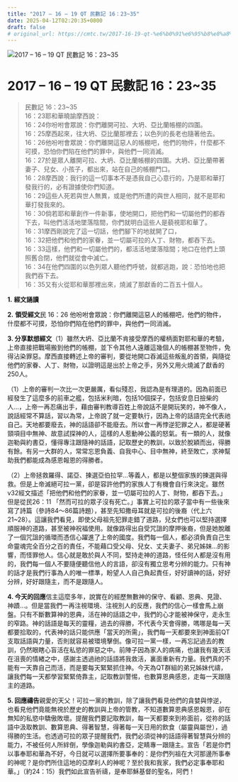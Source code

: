 ```yaml
---
title: "2017 – 16 – 19 QT 民數記 16：23~35"
date: 2025-04-12T02:20:35+0800
draft: false
# original_url: https://cmtc.tw/2017-16-19-qt-%e6%b0%91%e6%95%b8%e8%a8%98-16%ef%bc%9a2335
---
```


![2017 – 16 – 19 QT 民數記 16：23\~35](/images/qt.jpg   "2017 – 16 – 19 QT 民數記 16：23\~35")

# 2017 – 16 – 19 QT 民數記 16：23\~35

> 民數記 16：23\~35  
> 16：23耶和華曉諭摩西說：  
> 16：24你吩咐會眾說：你們離開可拉、大坍、亞比蘭帳棚的四圍。  
> 16：25摩西起來，往大坍、亞比蘭那裡去；以色列的長老也隨著他去。  
> 16：26他吩咐會眾說：你們離開這惡人的帳棚吧，他們的物件，什麼都不可摸，恐怕你們陷在他們的罪中，與他們一同消滅。  
> 16：27於是眾人離開可拉、大坍、亞比蘭帳棚的四圍。大坍、亞比蘭帶著妻子、兒女、小孩子，都出來，站在自己的帳棚門口。  
> 16：28摩西說：我行的這一切事本不是憑我自己心意行的，乃是耶和華打發我行的，必有證據使你們知道。  
> 16：29這些人死若與世人無異，或是他們所遭的與世人相同，就不是耶和華打發我來的。  
> 16：30倘若耶和華創作一件新事，使地開口，把他們和一切屬他們的都吞下去，叫他們活活地墜落陰間，你們就明白這些人是藐視耶和華了。  
> 16：31摩西剛說完了這一切話，他們腳下的地就開了口，  
> 16：32把他們和他們的家眷，並一切屬可拉的人丁、財物，都吞下去。  
> 16：33這樣，他們和一切屬他們的，都活活地墜落陰間；地口在他們上頭照舊合閉，他們就從會中滅亡。  
> 16：34在他們四圍的以色列眾人聽他們呼號，就都逃跑，說：恐怕地也把我們吞下去。  
> 16：35又有火從耶和華那裡出來，燒滅了那獻香的二百五十個人。

**1.** **經文誦讀**

**2.** **領受經文**民 16：26 他吩咐會眾說：你們離開這惡人的帳棚吧，他們的物件，什麼都不可摸，恐怕你們陷在他們的罪中，與他們一同消滅。

**3. 分享默想經文**（1）雖然大坍、亞比蘭不肯接受摩西的權柄面對耶和華的考驗，上帝直接把戰場搬到他們的帳棚，並下令其他人遠離這幾個人的帳棚甚至物件，免得沾染罪惡。摩西直接轉述上帝的審判，要從地開口吞滅這些叛亂的首領，與隨從他們的家眷、人丁、財物，以證明這是出於上帝之手，另外又用火燒滅了獻香的250人。

（1）上帝的審判一次比一次更嚴厲，看似殘忍，我認為是有理道的。因為前面已經發生了這麼多的前車之艦，包括米利暗，包括10個探子，包括安息日撿柴的人…，上帝一再忍痛出手，藉由審判教導百姓上帝說話不是開玩笑的，神不像人，說話經常不算話，習以為常，上帝說了就一定要執行，因為上帝的話語完全代表祂自己。天地都要廢去，神的話語卻不能廢去。所以會一再悖逆犯罪之人，都是硬著頸項目中無神、故意試探神的人，這樣的人惹動神公義的怒氣。有一類的人，就像迦勒與約書亞，懂得專注跟隨神的話語，記取歷史的教訓，以致於脫穎而出，得勝有餘。有另一大群的人，常常忘恩負義、自我中心、目中無神，終至敗亡，求神幫助我們都能成為感恩報恩的得勝者。

（2）上帝拯救羅得、諾亞、揀選亞伯拉罕…等義人，都是以整個家族的揀選與得救。但是上帝滅絕可拉一黨，卻是容許他們的家族人丁有機會自行來決定。雖然v32經文描述「把他們和他們的家眷，並一切屬可拉的人丁、財物，都吞下去。」但是從民26：11 「然而可拉的眾子沒有死亡。」事實上可拉的眾子當中有一些後來寫了詩篇（參詩84～86篇詩題），甚至先知撒母耳就是可拉的後裔（代上六21\~28）。這讓我們看見，即使父母祖先犯罪走錯了道路，兒女們也可以堅持選擇順服神的道路，甚至被神祝福使用。就像路得出自受咒詛的摩押後裔，但是她脫離了一個咒詛的循環而憑信心躍進了上帝的國度。我們每一個人，都必須負責自己生命靈魂完全百分之百的責任，不能藉口受父母、兒女、丈夫妻子、弟兄姊妹…的影響，而怪罪他人。信心就是敢於與人不同，堅持走神的道路，怪任何人都是沒有用的，我們每一個人不要隨便聽信他人的言語，卻沒有獨立思考分辨的能力。只有神的話才是我們行事為人的唯一標準，盼望人人自己負起責任，好好讀神的話，好好分辨，好好跟隨主，而不是跟隨人。

**4. 今天的回應**信主這麼多年，說實在的經歷無數神的保守、看顧、恩典、見證、神蹟…。但是當我們一再注視環境、注視別人的反應，我們的信心一樣會馬上崩盤。只有不斷數算神的恩典，活在神的話語之中，我們的心才能被神保守，走永生的窄路。神的話語是每天的靈糧，過去的得勝，不代表今天會得勝，嗎哪是每一天都要拾取的，代表神的話只能供應「當天的所需」，我們每一天都要來到神面前QT支取話語與力量，否則就容易被環境擊倒。像可拉一黨一樣，一再忘記過去的教訓，仍然眼瞎心盲活在私慾的罪惡之中。前陣子因為家人的病痛，也讓我有幾天活在沮喪的情緖之中，感謝主透過祂的話語將我救活，裏面重新有力量。我們真的不能有一天靠自己而活，而是要每天緊緊抓住神。今天為QT群組的弟兄姊妹代禱，讓我們每一天都學習緊緊倚靠主，記取教訓警惕，也數算恩典感恩，走每一天跟隨主的道路。

**5. 回應禱告**親愛的天父！可拉一黨的教訓，除了讓我們看見他們的貪婪與悖逆，也看見他們竟能無視於歷史的教訓與上帝的管教，不知道數算恩典感恩報恩，卻在無知的私慾中驕傲敗壞。提醒我們要記取教訓，每一天都要來到祢面前，從祢的話語中汲取教訓、數算恩典、得著智慧，得著每一天日用的飲食（屬靈與屬世），過得勝的生活。也透過可拉的眾子提醒我們，我們必須從神的話語得著智慧與分辨的能力，不被任何人所絆倒，學像迦勒與約書亞，定睛專一跟隨主。宣告「若是你們以事奉耶和華為不好，今日就可以選擇所要事奉的：是你們列祖在大河那邊所事奉的神呢？是你們所住這地的亞摩利人的神呢？至於我和我家，我們必定事奉耶和華。」（約24：15）我們如此宣告祈禱，是奉耶穌基督的聖名，阿們！